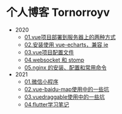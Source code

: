 # 个人博客 Tornorroyv
+ 2020
   + [01.vue项目部署到服务器上的两种方式](2020/01.md)
   + [02.安装使用 vue-echarts，兼容 ie](2020/02.md)
   + [03.vue项目配置文件](2020/03.md)
   + [04.websocket 和 stomp](2020/04.md)
   + [05.nginx 的安装、配置和常用命令](2020/05.md)
+ 2021
   + [01.微信小程序](2021/01.md)
   + [02.vue-baidu-map使用中的一些坑](2021/02.md)
   + [03.vuedraggable使用中的一些坑](2021/03.md)
   + [04.flutter学习笔记](2021/04.md)
